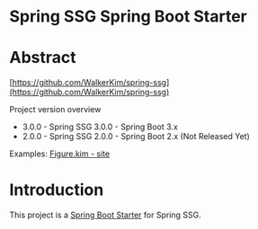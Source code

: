 # Spring SSG Spring Boot Starter

# Abstract
[https://github.com/WalkerKim/spring-ssg](https://github.com/WalkerKim/spring-ssg)

Project version overview
- 3.0.0 - Spring SSG 3.0.0 - Spring Boot 3.x
- 2.0.0 - Spring SSG 2.0.0 - Spring Boot 2.x (Not Released Yet)

Examples:
[Figure.kim - site](https://github.com/WalkerKim/figure.kim-site)

# Introduction
This project is a [Spring Boot Starter](http://projects.spring.io/spring-boot/) for Spring SSG.

